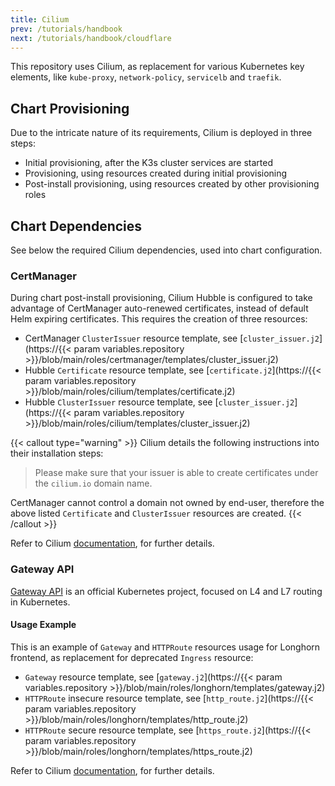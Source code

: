 ```yaml
---
title: Cilium
prev: /tutorials/handbook
next: /tutorials/handbook/cloudflare
---
```


This repository uses Cilium, as replacement for various Kubernetes key elements, like `kube-proxy`, `network-policy`, `servicelb` and `traefik`.

<!--more-->

## Chart Provisioning

Due to the intricate nature of its requirements, Cilium is deployed in three steps:

- Initial provisioning, after the K3s cluster services are started
- Provisioning, using resources created during initial provisioning
- Post-install provisioning, using resources created by other provisioning roles

## Chart Dependencies

See below the required Cilium dependencies, used into chart configuration. 

### CertManager

During chart post-install provisioning, Cilium Hubble is configured to take advantage of CertManager auto-renewed certificates, instead of default Helm expiring certificates. This requires the creation of three resources:

- CertManager `ClusterIssuer` resource template, see [`cluster_issuer.j2`](https://{{< param variables.repository >}}/blob/main/roles/certmanager/templates/cluster_issuer.j2)
- Hubble `Certificate` resource template, see [`certificate.j2`](https://{{< param variables.repository >}}/blob/main/roles/cilium/templates/certificate.j2)
- Hubble `ClusterIssuer` resource template, see [`cluster_issuer.j2`](https://{{< param variables.repository >}}/blob/main/roles/cilium/templates/cluster_issuer.j2)

{{< callout type="warning" >}}
Cilium details the following instructions into their installation steps:

> Please make sure that your issuer is able to create certificates under the `cilium.io` domain name.

CertManager cannot control a domain not owned by end-user, therefore the above listed `Certificate` and `ClusterIssuer` resources are created.
{{< /callout >}}

Refer to Cilium [documentation](https://docs.cilium.io/en/stable/gettingstarted/hubble-configuration/), for further details.

### Gateway API

[Gateway API](https://gateway-api.sigs.k8s.io) is an official Kubernetes project, focused on L4 and L7 routing in Kubernetes.

#### Usage Example

This is an example of `Gateway` and `HTTPRoute` resources usage for Longhorn frontend, as replacement for deprecated `Ingress` resource:

- `Gateway` resource template, see [`gateway.j2`](https://{{< param variables.repository >}}/blob/main/roles/longhorn/templates/gateway.j2)
- `HTTPRoute` insecure resource template, see [`http_route.j2`](https://{{< param variables.repository >}}/blob/main/roles/longhorn/templates/http_route.j2)
- `HTTPRoute` secure resource template, see [`https_route.j2`](https://{{< param variables.repository >}}/blob/main/roles/longhorn/templates/https_route.j2)

Refer to Cilium [documentation](https://docs.cilium.io/en/stable/network/servicemesh/gateway-api/gateway-api/), for further details.
